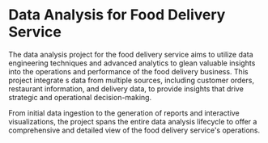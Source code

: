 # Data Analysis for Food Delivery Service     
     
The data analysis project for the food delivery service aims to utilize data engineering techniques and advanced analytics to glean valuable insights into the operations and performance of the food delivery business. This project integrate s data from multiple sources, including customer orders, restaurant information, and delivery data, to provide insights that drive strategic and operational decision-making. 
 
From initial data ingestion to the generation of reports and interactive visualizations, the project spans the entire data analysis lifecycle to offer a comprehensive and detailed view of the food delivery service's operations.  

